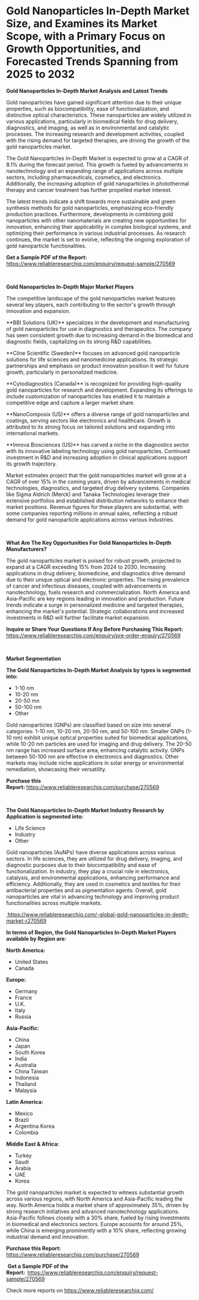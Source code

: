 <p><h1>Gold Nanoparticles In-Depth Market Size, and Examines its Market Scope, with a Primary Focus on Growth Opportunities, and Forecasted Trends Spanning from 2025 to 2032</h1></p><p><strong>Gold Nanoparticles In-Depth Market Analysis and Latest Trends</strong></p>
<p><p>Gold nanoparticles have gained significant attention due to their unique properties, such as biocompatibility, ease of functionalization, and distinctive optical characteristics. These nanoparticles are widely utilized in various applications, particularly in biomedical fields for drug delivery, diagnostics, and imaging, as well as in environmental and catalytic processes. The increasing research and development activities, coupled with the rising demand for targeted therapies, are driving the growth of the gold nanoparticles market.</p><p>The Gold Nanoparticles In-Depth Market is expected to grow at a CAGR of 8.1% during the forecast period. This growth is fueled by advancements in nanotechnology and an expanding range of applications across multiple sectors, including pharmaceuticals, cosmetics, and electronics. Additionally, the increasing adoption of gold nanoparticles in photothermal therapy and cancer treatment has further propelled market interest. </p><p>The latest trends indicate a shift towards more sustainable and green synthesis methods for gold nanoparticles, emphasizing eco-friendly production practices. Furthermore, developments in combining gold nanoparticles with other nanomaterials are creating new opportunities for innovation, enhancing their applicability in complex biological systems, and optimizing their performance in various industrial processes. As research continues, the market is set to evolve, reflecting the ongoing exploration of gold nanoparticle functionalities.</p></p>
<p><strong>Get a Sample PDF of the Report:&nbsp;</strong> <a href="https://www.reliableresearchiq.com/enquiry/request-sample/270569?utm_campaign=2301&utm_medium=2&utm_source=Github&utm_content=ia&utm_term=30032025&utm_id=gold-nanoparticles-in-depth">https://www.reliableresearchiq.com/enquiry/request-sample/270569</a></p>
<p>&nbsp;</p>
<p><strong>Gold Nanoparticles In-Depth Major Market Players</strong></p>
<p><p>The competitive landscape of the gold nanoparticles market features several key players, each contributing to the sector's growth through innovation and expansion.</p><p>**BBI Solutions (UK)** specializes in the development and manufacturing of gold nanoparticles for use in diagnostics and therapeutics. The company has seen consistent growth due to increasing demand in the biomedical and diagnostic fields, capitalizing on its strong R&D capabilities.</p><p>**Cline Scientific (Sweden)** focuses on advanced gold nanoparticle solutions for life sciences and nanomedicine applications. Its strategic partnerships and emphasis on product innovation position it well for future growth, particularly in personalized medicine.</p><p>**Cytodiagnostics (Canada)** is recognized for providing high-quality gold nanoparticles for research and development. Expanding its offerings to include customization of nanoparticles has enabled it to maintain a competitive edge and capture a larger market share.</p><p>**NanoComposix (US)** offers a diverse range of gold nanoparticles and coatings, serving sectors like electronics and healthcare. Growth is attributed to its strong focus on tailored solutions and expanding into international markets. </p><p>**Innova Biosciences (US)** has carved a niche in the diagnostics sector with its innovative labeling technology using gold nanoparticles. Continued investment in R&D and increasing adoption in clinical applications support its growth trajectory.</p><p>Market estimates project that the gold nanoparticles market will grow at a CAGR of over 15% in the coming years, driven by advancements in medical technologies, diagnostics, and targeted drug delivery systems. Companies like Sigma Aldrich (Merck) and Tanaka Technologies leverage their extensive portfolios and established distribution networks to enhance their market positions. Revenue figures for these players are substantial, with some companies reporting millions in annual sales, reflecting a robust demand for gold nanoparticle applications across various industries.</p></p>
<p>&nbsp;</p>
<p><strong>What Are The Key Opportunities For Gold Nanoparticles In-Depth Manufacturers?</strong></p>
<p><p>The gold nanoparticles market is poised for robust growth, projected to expand at a CAGR exceeding 15% from 2024 to 2030. Increasing applications in drug delivery, biomedicine, and diagnostics drive demand due to their unique optical and electronic properties. The rising prevalence of cancer and infectious diseases, coupled with advancements in nanotechnology, fuels research and commercialization. North America and Asia-Pacific are key regions leading in innovation and production. Future trends indicate a surge in personalized medicine and targeted therapies, enhancing the market's potential. Strategic collaborations and increased investments in R&D will further facilitate market expansion.</p></p>
<p><strong>Inquire or Share Your Questions If Any Before Purchasing This Report:</strong> <a href="https://www.reliableresearchiq.com/enquiry/pre-order-enquiry/270569?utm_campaign=2301&utm_medium=2&utm_source=Github&utm_content=ia&utm_term=30032025&utm_id=gold-nanoparticles-in-depth">https://www.reliableresearchiq.com/enquiry/pre-order-enquiry/270569</a></p>
<p>&nbsp;</p>
<p><strong>Market Segmentation</strong></p>
<p><strong>The Gold Nanoparticles In-Depth Market Analysis by types is segmented into:</strong></p>
<p><ul><li>1-10 nm</li><li>10-20 nm</li><li>20-50 mn</li><li>50-100 nm</li><li>Other</li></ul></p>
<p><p>Gold nanoparticles (GNPs) are classified based on size into several categories: 1-10 nm, 10-20 nm, 20-50 nm, and 50-100 nm. Smaller GNPs (1-10 nm) exhibit unique optical properties suited for biomedical applications, while 10-20 nm particles are used for imaging and drug delivery. The 20-50 nm range has increased surface area, enhancing catalytic activity. GNPs between 50-100 nm are effective in electronics and diagnostics. Other markets may include niche applications in solar energy or environmental remediation, showcasing their versatility.</p></p>
<p><strong>Purchase this Report:&nbsp;</strong><a href="https://www.reliableresearchiq.com/purchase/270569?utm_campaign=2301&utm_medium=2&utm_source=Github&utm_content=ia&utm_term=30032025&utm_id=gold-nanoparticles-in-depth">https://www.reliableresearchiq.com/purchase/270569</a></p>
<p>&nbsp;</p>
<p><strong>The Gold Nanoparticles In-Depth Market Industry Research by Application is segmented into:</strong></p>
<p><ul><li>Life Science</li><li>Industry</li><li>Other</li></ul></p>
<p><p>Gold nanoparticles (AuNPs) have diverse applications across various sectors. In life sciences, they are utilized for drug delivery, imaging, and diagnostic purposes due to their biocompatibility and ease of functionalization. In industry, they play a crucial role in electronics, catalysis, and environmental applications, enhancing performance and efficiency. Additionally, they are used in cosmetics and textiles for their antibacterial properties and as pigmentation agents. Overall, gold nanoparticles are vital in advancing technology and improving product functionalities across multiple markets.</p></p>
<p><a href="https://www.reliableresearchiq.com/-global-gold-nanoparticles-in-depth-market-r270569?utm_campaign=2301&utm_medium=2&utm_source=Github&utm_content=ia&utm_term=30032025&utm_id=gold-nanoparticles-in-depth">&nbsp;https://www.reliableresearchiq.com/-global-gold-nanoparticles-in-depth-market-r270569</a></p>
<p><strong>In terms of Region, the Gold Nanoparticles In-Depth Market Players available by Region are:</strong></p>
<p>
    <p> <strong> North America: </strong>
        <ul>
            <li>United States</li>
            <li>Canada</li>
        </ul>
        </p> 
    <p> <strong> Europe: </strong>
        <ul>
            <li>Germany</li>
            <li>France</li>
            <li>U.K.</li>
            <li>Italy</li>
            <li>Russia</li>
        </ul>
        </p> 
    <p> <strong> Asia-Pacific: </strong>
        <ul>
            <li>China</li>
            <li>Japan</li>
            <li>South Korea</li>
            <li>India</li>
            <li>Australia</li>
            <li>China Taiwan</li>
            <li>Indonesia</li>
            <li>Thailand</li>
            <li>Malaysia</li>
        </ul>
        </p> 
    <p> <strong> Latin America: </strong>
        <ul>
            <li>Mexico</li>
            <li>Brazil</li>
            <li>Argentina Korea</li>
            <li>Colombia</li>
        </ul>
        </p> 
    <p> <strong> Middle East & Africa: </strong>
        <ul>
            <li>Turkey</li>
            <li>Saudi</li>
            <li>Arabia</li>
            <li>UAE</li>
            <li>Korea</li>
        </ul>
    </p>
    </p>
<p><p>The gold nanoparticles market is expected to witness substantial growth across various regions, with North America and Asia-Pacific leading the way. North America holds a market share of approximately 35%, driven by strong research initiatives and advanced nanotechnology applications. Asia-Pacific follows closely with a 30% share, fueled by rising investments in biomedical and electronics sectors. Europe accounts for around 25%, while China is emerging prominently with a 10% share, reflecting growing industrial demand and innovation.</p></p>
<p><strong>Purchase this Report: </strong><a href="https://www.reliableresearchiq.com/purchase/270569?utm_campaign=2301&utm_medium=2&utm_source=Github&utm_content=ia&utm_term=30032025&utm_id=gold-nanoparticles-in-depth">https://www.reliableresearchiq.com/purchase/270569</a></p>
<p>&nbsp;<strong>Get a Sample PDF of the Report:&nbsp;&nbsp;</strong><a href="https://www.reliableresearchiq.com/enquiry/request-sample/270569?utm_campaign=2301&utm_medium=2&utm_source=Github&utm_content=ia&utm_term=30032025&utm_id=gold-nanoparticles-in-depth">https://www.reliableresearchiq.com/enquiry/request-sample/270569</a></p>
<p><strong></strong></p>
<p>Check more reports on <a href="https://www.reliableresearchiq.com/?utm_campaign=2301&utm_medium=2&utm_source=Github&utm_content=ia&utm_term=30032025&utm_id=gold-nanoparticles-in-depth">https://www.reliableresearchiq.com/</a></p>